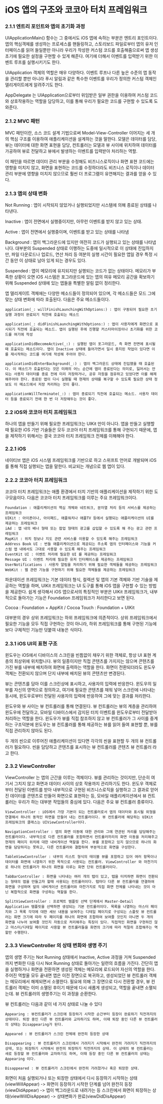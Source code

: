 # iOS 앱의 구조와 코코아 터치 프레임워크

### 2.1.1 엔트리 포인트와 앱의 초기화 과정

UIApplicationMain() 함수는 그 중에서도 iOS 앱에 속하는 부분은 엔트리 포인트이다. 앱의 핵심객체를 생성하는 프로세스를 핸들링하고, 스토리보드 파일로부터 앱의 유저 인터페이스를 읽어 들일뿐만 아니라 우리가 작성한 커스텀 코드를 호출해줌으로써 앱 생성 초기에 필요한 설정을 구현할 수 있게 해준다. 여기에 더해서 이벤트를 입력받기 위한 이벤트 루프를 실행시키기도 한다. 

UIApplication 객체의 역할은 매우 다양하다. 이벤트 루프나 다른 높은 수준의 앱 동작을 관리할 뿐만 아니라 푸시 알림과 같은 특수한 이벤트를 우리가 정의한 커스텀 객체인 델리게이트에게 알려주기도 한다. 

AppDelegate 는 UIApplication으로부터 위임받은 일부 권한을 이용하여 커스텀 코드와 상호작용하는 역할을 담당하고, 이를 통해 우리가 필요한 코드를 구현할 수 있도록 도와준다.

 ### 2.1.2 MVC 패턴
 
 MVC 패턴이란, 소스 코드 설계 기법으로써 Model-View-Controller 이어지는 세 개의 핵심 구조를 이용하여 애플리케이션을 설계하는 것을 말한다. 모델은 데이터를 담당, 뷰는 데이터에 대한 화면 표현을 담당, 컨트롤러는 모델과 뷰 사이에 위치하여 데이터를 가공하여 뷰로 전달하고 뷰에서 발생하는 이벤트를 입력받아 처리하는 역할.
 
 이 패턴을 따르면 데이터 관리 부분을 수정해도 비즈니스로직이나 화면 표현 코드에는 영향을 미치지 않고, 화면을 표현하는 코드를 수정하더라도 비즈니스 로직이나 데이터 관리 부분에 영향을 미치지 않으므로 훨씬 더 프로그램이 유연해지는 결과를 얻을 수 있다.
 
 ### 2.1.3 앱의 상태 변화
 
Not Running : 앱이 시작되지 않았거나 실행되었지만 시스템에 의해 종료된 상태를 나타낸다.

Inactive : 앱이 전면에서 실행중이지만, 아무런 이벤트를 받지 않고 있는 상태.
 
Active : 앱이 전면에서 실행중이며, 이벤트를 받고 있는 상태를 나타냄
 
Background : 앱이 백그라운드에 있지만 여전히 코드가 실행되고 있는 상태를 나타냅니다. 대부분의 Suspended 상태로 이행하는 도중에 일시적으로 이 상태에 진입하지만, 파일 다운로드나 업로드, 연산 처리 등 여분의 실행 시간이 필요한 앱일 경우 특정 시간 동안 이 상태로 남아 있게 되는 경우도 있다.

Suspended : 앱이 메모리에 유지되지만 실행되는 코드가 없는 상태이다. 메모리가 부족한 상황이 오면 iOS 시스템은 포그라운드에 있는 앱의 여유 메모리 공간을 확보하기 위해 Suspended 상태에 있는 앱들을 특별한 알림 없이 정리한다.

앱 델리게이트 객체에는 다양한 메소드들이 정의되어 있으며, 각 메소드들은 모드 그에 맞는 상태 변화에 따라 호출된다. 다음은 주요 메소드들이다.

    application(_: willFinishLaunchingWithOptions:) : 앱이 구동되어 필요한 초기 실행 과정이 완료되기 직전에 호출되는 메소드

    application(_: didFinishLaunchingWithOptions:) : 앱이 사용자에게 화면으로 표시되기 직전에 호출되는 메소드. 앱이 실행된 후에 진행할 커스터마이징이나 초기화를 위한 코드를 여기에 작성

    applicationDidBecomeActive(_:) : 실행된 앱이 포그라운드, 즉 화면 전면에 표시될 때 호출되는 메소드이다. 앱이 Inactive 상태에 들어가면서 일시 중지된 작업이 있다면 이를 재시작하는 코드를 여기에 작성해 주어야 한다. 

    applicationDidEnterBackground(_:) : 앱이 백그라운드 상태에 진입했을 때 호출된다. 이 메소드가 호출된다는 것은 미래의 어느 순간에 앱이 종료된다는 의미로, 잃어서는 안 되는 사용자 데이터를 종료 전에 미리 저장하거나, 공유 자원을 점유하고 있었다면 이를 해제해주어야 한다. 종료된 앱이 다시 실행될 때 현재의 상태를 복구할 수 있도록 필요한 상태 정보도 이 메소드에서 저장 처리하는 것이 좋다.

    applicationWillTerminate(_:) : 앱이 종료되기 직전에 호출되는 메소드. 사용자 데이터 등을 종료되기 전에 한 번 더 저장해두는 것이 좋다.

### 2.2 iOS와 코코아 터치 프레임워크

하나의 앱을 만들기 위해 필요한 프레임워크는 UIKit 만이 아니다. 앱을 만들고 실행할 때 필요한 iOS 기반 기술들은 모두 코코아 터치 프레임워크를 통해 구현되기 때문에, 앱을 제작하기 위해서는 결국 코코아 터치 프레임워크 전체를 이해해야 한다.

### 2.2.1 iOS

네이티브 앱은 iOS 시스템 프레임워크를 기반으로 하고 스위프트 언어로 개발되며 iOS 를 통해 직접 실행되는 앱을 말한다. 비교되는 개념으로 웹 앱이 있다. 

### 2.2.2 코코아 터치 프레임워크

코코아 터치 프레임워크는 애플 환경에서 터치 기반의 애플리케이션을 제작하기 위한 도구모음이다. 다음은 코코아 터치 프레임워크를 이루는 주요 프레임워크이다.

    Foundation : 애플리케이션의 핵심 개체와 네트워크, 문자열 처리 등의 서비스를 제공하는 프레임워크
    UIKit : 아이폰이나, 아이패드, 애플워치나 애플TV 등에서 실행되는 애플리케이션의 UI를 제공하는 프레임워크
    iAd : 앱 내의 배너 형태 또는 팝업 형태의 광고를 삽입할 수 있도록 해 주는 광고 관련 프레임워크
    MapKit : 위치 정보나 지도 관련 서비스를 이용할 수 있도록 해주는 프레임워크
    Address Book UI : 번들 애플리케이션으로 제공되는 주소록 앱의 인터페이스와 기능을 커스텀 앱 내에서도 그대로 사용할 수 있도록 해주는 프레임워크
    EventKit UI : 이벤트 처리에 필요한 UI 를 제공하는 프레임워크
    Message UI : 이벤트 처리에 필요한 유저 인터페이스를 제공하는 프레임워크
    UserNotifications : 사용자 알림을 처리하기 위해 필요한 객체들을 제공하는 프레임워크
    WebKit : 웹 관련 기능을 구현하기 위해 필요한 객체들을 제공하는 프레임워크
    
파운데이션 프레임워크는 기본 데이터 형식, 컬렉션 및 앱의 기본 객체와 기반 기술을 제공하는 역할을 하며, UIKit 프레임워크는 UI 도구를 통해 iOS 앱을 구현할 수 있는 방법을 제공한다. 쉽게 생각해서 iOS 앱으로서의 특징적인 부분은 UIKit 프레임워크가, 내부적으로 돌아가는 기능은 Foundation 프레임워크가 처리한다고 보면 된다. 

Cocoa : Foundation + AppKit / Cocoa Touch : Foundation + UIKit 

대부분의 경우 상위 프레임워크는 하위 프레임워크에 의존적이다. 상위 프레임워크에서 필요한 기능을 모두 직접 구현하는 것이 아니라, 하위 프레임워크를 통해 구현된 기능에 보다 구체적인 기능만 덧붙여 내놓은 식이다. 

### 2.3.1 iOS UI의 표현 구조

윈도우는 iOS에서 디바이스의 스크린을 빈틈없이 채우기 위한 객체로, 항상 UI 표현 계층의 최상위에 위치합니다. 뷰의 일종이지만 직접 콘텐츠를 가지지는 않으며 콘텐츠를 가진 뷰를 내부에 배치하여 화면에 출력하는 역할을 한다. 화면이 전환되더라도 윈도우 객체는 전환되지 않으며 단지 내부에 배치된 뷰의 콘텐츠만 변경된다. 

뷰는 콘텐츠를 담아 이를 스크린상에 표시하고, 사용자의 입력에 반응한다. 윈도우의 일부를 자신의 영역으로 정의하고, 여기에 필요한 콘텐츠를 채워 넣어 스크린에 나타내는 동시에, 윈도우로부터 전달된 사용자의 입력에 반응하여 그에 맞는 결과를 처리한다.

윈도우와 뷰 사이는 뷰 컨트롤러를 통해 연결된다. 뷰 컨트롤러는 뷰의 계층을 관리하여 윈도우에 전달하고, 모바일 디바이스에서 감지된 터치 이벤트를 윈도우로부터 전달받아 처리하는 역할을 한다. 윈도우가 뷰를 직접 참조하지 않고 뷰 컨트롤러가 그 사이를 중계하는 구조덕분에 윈도우는 뷰 컨트롤러를 통해 제공하는 뷰를 읽어 들여 표현할 뿐, 뷰를 직접 관리하지 않아도 된다.

두 개의 씬으로 이루어진 애플리케이션이 있다면 각각의 씬을 표현할 두 개의 뷰 컨트롤러가 필요하다. 씬을 담당하고 콘텐츠를 표시하는 뷰 컨트롤러를 콘텐츠 뷰 컨트롤러 라고 한다.

### 2.3.2 ViewController

ViewController 는 앱의 근간을 이루는 객체이다. 뷰를 관리하는 것이지만, 단순히 여기서 그치지 않고 화면과 데이터 사이의 상호 작용까지 관리하기도 한다. 윈도우 객체로부터 전달된 이벤트를 받아 내부적으로 구현된 비즈니스로직을 실행하고 그 결과로 얻어진 데이터를 콘텐츠로 만들어 화면으로 표현하는 등, 모바일 애플리케이션에서 뷰 컨트롤러는 우리가 하는 대부분 작업들의 중심에 있다. 다음은 주요 뷰 컨트롤러 종류이다.

    ViewController : iOS에서 가장 기본이 되는 컨트롤러로서 앱의 데이터와 표시될 외형을 연결해서 하나의 동적인 하면을 만들어 내는 컨트롤러이다. 뷰 컨트롤러에 해당하는 UIKit 프레임워크의 클래스는 UIViewController이다. 
    
    NavigationController : 앱의 화면 이동에 대한 관리와 그에 연관된 처리를 담당해주는 컨트롤러이다. 내부적으로 다른 컨트롤러를 포함하면서 컨트롤러끼리의 화면 이동을 처리해주고 현재의 페이지 위치에 대한 내비게이션 역할을 한다. 뷰를 포함하고 있지 않으므로 하나의 화면을 담당하지는 못하고, 다른 컨트롤러와 결합하여 부분적으로 화면을 구성한다.
    
    TableViewController : 내부의 리스트 형식의 테이블 뷰를 포함하고 있어 여러 항목이나 데이터를 화면에 나열하기 위한 목적으로 사용되는 컨트롤러. ViewController 와 마찬가지로 하나의 컨트롤러가 하나의 화면을 이루는 화면 단위 컨트롤러이다.
    
    TabBarController : 화면을 나타내는 여러 개의 탭이 있고, 탭을 터치하면 화면이 전환되는 형태의 앱을 만들고자 할때 사용되는 컨트롤러이다. 탭마다 다른 뷰 컨트롤러를 연결하여 화면을 구성하며 앞의 내비게이션 컨트롤러와 마찬가지로 직접 화면 전체를 나타내는 것이 아닌 복합적으로 화면을 구성하는 역할을 한다. 
    
    SplitViewController : 프로젝트 템플릿 선택 단계에서 Master-Detail Application 템플릿을 선택하면 생성되는 기본 컨트롤러이다. 목록을 나열하는 마스터 페이지와 그 목록 각각에 대한 세브 내용을 보여주는 디테일 페이지로 구성되는 스플릿 뷰 컨트롤러는 화면 크기에 따라 두 페이지를 하나의 화면에 조합하여 보여줄 것인지 아니면 두 개의 화면을 나누어 보여줄 것인지 자동으로 처리해주는 특징이 있다. 직접적인 화면을 구현하진 않고 마스터/디테일 페이지로 사용할 뷰 컨트롤러들을 화면의 크기에 따라 적절히 조합해주는 역할만 수행한다.
    
    
### 2.3.3 ViewController 의 상태 변화와 생명 주기

앱의 생명 주기는 Not Running 상태에서 Inactive, Active 과정을 거쳐 Suspended 까지 변화한 다음 다시 Not Running 상태로 돌아가는 일련의 흐름을 가진다. 간단히 앱을 실행하거나 화면을 전환하면 생성된 객체는 메모리에 로드되어 자신의 역할을 한다. 주어진 역할울 모두 끝내면 앱은 이전 장면으로 복귀하고, 생성되었던 뷰 컨트롤러 객체는 메모리에서 해제되면서 소멸한다. 필요에 의해 그 장면으로 다시 전환할 경우, 뷰 컨트롤러 객체는 이미 소멸된 후이기 때문에 다시 새롭게 생성되고, 역할을 끝내면 소멸되는데. 뷰 컨트롤러의 생명주기는 이 과정을 순환한다.

뷰 컨트롤러는 다음과 같이 네 가지 상태로 나눌 수 있다
    
    Appearing : 뷰컨트롤러가 스크린에 등장하기 시작한 순간부터 등장이 완료하기 직전까지의 상태이다. 퇴장 중인 다른 뷰 컨트롤러와 교차하기도 하며, 이때 퇴장 중인 다른 뷰 컨트롤러의 상태는 Disappearing가 된다.
    
    Appeared : 뷰 컨트롤러가 스크린 전체에 완전히 등장한 상태
    
    Disappearing : 뷰 컨트롤러가 스크린에서 가려지기 시작해서 완전히 가려지기 직전까지의 상태, 또는 퇴장하기 시작해서 완전히 퇴장하기 직전까지의 상태. 이 상태의 뷰 컨트롤러는 새로 등장할 뷰 컨트롤러와 교차하기도 하며, 이때 등장 중인 다른 뷰 컨트롤러의 상태는 Appearing 이다.
    
    Disappeared : 뷰 컨트롤러가 스크린에서 완전히 가려졌거나 혹은 퇴장한 상태.

화면이 처음 실행되거나 또는 퇴장한 상태에서 다시 등장하기 시작하는 상태(viewWillAppear) -> 화면이 등장하기 시작한 단계를 넘어 완전히 등장(viewDidAppear) -> 앱이 백그라운드로 내려가는 등 스크린에서 화면이 퇴장하는 상태(viewWillDisAppear) -> 상태변화가 완료(viewDidDisAppear)

